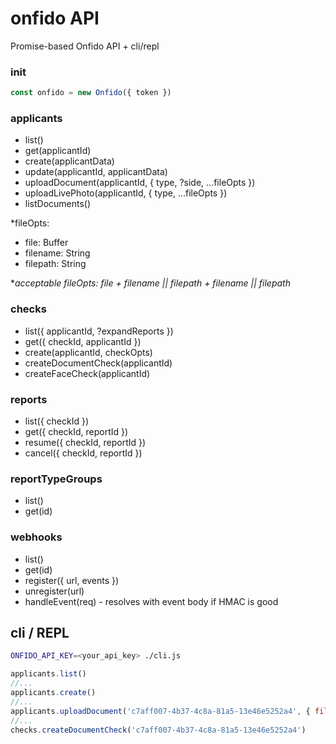
# onfido API

Promise-based Onfido API + cli/repl

### init

```js
const onfido = new Onfido({ token })
```

### applicants

- list()
- get(applicantId)
- create(applicantData)
- update(applicantId, applicantData)
- uploadDocument(applicantId, { type, ?side, ...fileOpts })
- uploadLivePhoto(applicantId, { type, ...fileOpts })
- listDocuments()

*fileOpts:
  - file: Buffer
  - filename: String
  - filepath: String

**acceptable fileOpts: file + filename || filepath + filename || filepath*

### checks

- list({ applicantId, ?expandReports })
- get({ checkId, applicantId })
- create(applicantId, checkOpts)
- createDocumentCheck(applicantId)
- createFaceCheck(applicantId)

### reports

- list({ checkId })
- get({ checkId, reportId })
- resume({ checkId, reportId })
- cancel({ checkId, reportId })

### reportTypeGroups

- list()
- get(id)

### webhooks

- list()
- get(id)
- register({ url, events })
- unregister(url)
- handleEvent(req) - resolves with event body if HMAC is good

## cli / REPL

```sh
ONFIDO_API_KEY=<your_api_key> ./cli.js
```

```js
applicants.list()
//...
applicants.create()
//...
applicants.uploadDocument('c7aff007-4b37-4c8a-81a5-13e46e5252a4', { filepath: './samples/license.jpg', type:'driving_licence' })
//...
checks.createDocumentCheck('c7aff007-4b37-4c8a-81a5-13e46e5252a4')
```
